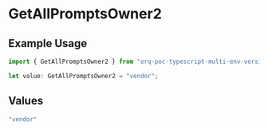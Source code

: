 # GetAllPromptsOwner2

## Example Usage

```typescript
import { GetAllPromptsOwner2 } from "orq-poc-typescript-multi-env-version/models/operations";

let value: GetAllPromptsOwner2 = "vendor";
```

## Values

```typescript
"vendor"
```